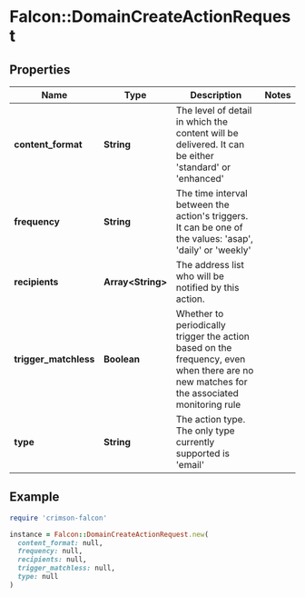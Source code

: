 # Falcon::DomainCreateActionRequest

## Properties

| Name | Type | Description | Notes |
| ---- | ---- | ----------- | ----- |
| **content_format** | **String** | The level of detail in which the content will be delivered. It can be either &#39;standard&#39; or &#39;enhanced&#39; |  |
| **frequency** | **String** | The time interval between the action&#39;s triggers. It can be one of the values: &#39;asap&#39;, &#39;daily&#39; or &#39;weekly&#39; |  |
| **recipients** | **Array&lt;String&gt;** | The address list who will be notified by this action. |  |
| **trigger_matchless** | **Boolean** | Whether to periodically trigger the action based on the frequency, even when there are no new matches for the associated monitoring rule |  |
| **type** | **String** | The action type. The only type currently supported is &#39;email&#39; |  |

## Example

```ruby
require 'crimson-falcon'

instance = Falcon::DomainCreateActionRequest.new(
  content_format: null,
  frequency: null,
  recipients: null,
  trigger_matchless: null,
  type: null
)
```

